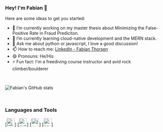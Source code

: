 ### Hey! I'm Fabian 👋

Here are some ideas to get you started:

- 🔭 I’m currently working on my master thesis about Minimizing the False-Positive Rate in Fraud Prediciton.
- 🌱 I’m currently learning cloud-native development and the MERN stack.
- 💬 Ask me about python or javascript, I love a good discussion!
- 📫 How to reach me: [LinkedIn - Fabian Thorsen](https://www.linkedin.com/in/fabian-thorsen-75591b113/)
- 😄 Pronouns: He/His
- ⚡ Fun fact: I'm a freediving course instructor and avid rock climber/boulderer

<br/>

![Fabian's GitHub stats](https://github-readme-stats.vercel.app/api?username=Fabianthorsen&show_icons=true&theme=graywhite)

<br />

### Languages and Tools
[<img alight="left" alt="VS Code" width="26px" src="https://upload.wikimedia.org/wikipedia/commons/thumb/9/9a/Visual_Studio_Code_1.35_icon.svg/1024px-Visual_Studio_Code_1.35_icon.svg.png" />]
[<img alight="left" alt="python" width="26px" src="http://assets.stickpng.com/images/5848152fcef1014c0b5e4967.png" />]
[<img alight="left" alt="javascript" width="26px" src="https://upload.wikimedia.org/wikipedia/commons/6/6a/JavaScript-logo.png" />]
[<img alight="left" alt="nodejs" width="26px" src="https://nodejs.org/static/images/logo-hexagon-card.png" />]
